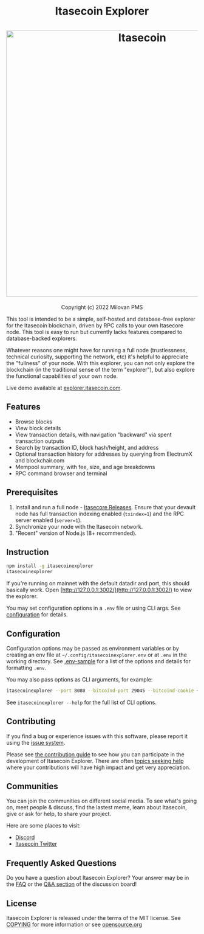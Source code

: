 <h1 align="center">
Itasecoin Explorer
<br/><br/>
<img src="https://cdn.discordapp.com/attachments/485464301516095509/942121112706359356/explorer_bandeau.png" alt="Itasecoin" width="700"/>
</h1>

<div align="center">
  
Copyright (c) 2022 Milovan PMS

</div>

This tool is intended to be a simple, self-hosted and database-free explorer for the Itasecoin blockchain, driven by RPC calls to your own Itasecore node. This tool is easy to run but currently lacks features compared to database-backed explorers.<br>

Whatever reasons one might have for running a full node (trustlessness, technical curiosity, supporting the network, etc) it's helpful to appreciate the "fullness" of your node. With this explorer, you can not only explore the blockchain (in the traditional sense of the term "explorer"), but also explore the functional capabilities of your own node.

Live demo available at [explorer.itasecoin.com](https://explorer.itasecoin.com).

## Features

- Browse blocks
- View block details
- View transaction details, with navigation "backward" via spent transaction outputs
- Search by transaction ID, block hash/height, and address
- Optional transaction history for addresses by querying from ElectrumX and blockchair.com
- Mempool summary, with fee, size, and age breakdowns
- RPC command browser and terminal

## Prerequisites

1. Install and run a full node - [Itasecore Releases](https://github.com/milopms/itasecoin/releases). Ensure that your devault node has full transaction indexing enabled (`txindex=1`) and the RPC server enabled (`server=1`).
2. Synchronize your node with the Itasecoin network.
3. "Recent" version of Node.js (8+ recommended).

## Instruction

```bash
npm install -g itasecoinexplorer
itasecoinexplorer
```

If you're running on mainnet with the default datadir and port, this should basically work.
Open [http://127.0.0.1:3002/](http://127.0.0.1:3002/) to view the explorer.

You may set configuration options in a `.env` file or using CLI args.
See [configuration](#configuration) for details.

## Configuration

Configuration options may be passed as environment variables
or by creating an env file at `~/.config/itasecoinexplorer.env`
or at `.env` in the working directory.
See [.env-sample](.env-sample) for a list of the options and details for formatting `.env`.

You may also pass options as CLI arguments, for example:

```bash
itasecoinexplorer --port 8080 --bitcoind-port 29045 --bitcoind-cookie ~/.itasecoin/regtest/.cookie
```

See `itasecoinexplorer --help` for the full list of CLI options.

## Contributing

If you find a bug or experience issues with this software, please report it
using the [issue system](https://github.com/milopms/itasecoin/issues/new?assignees=&labels=bug&template=bug_report.md&title=%5Bbug%5D+).

Please see [the contribution guide](CONTRIBUTING.md) to see how you can
participate in the development of Itasecoin Explorer. There are often
[topics seeking help](https://github.com/milopms/itasecoin/labels/help%20wanted)
where your contributions will have high impact and get very appreciation.

## Communities

You can join the communities on different social media.
To see what's going on, meet people & discuss, find the lastest meme, learn
about Itasecoin, give or ask for help, to share your project.

Here are some places to visit:

* [Discord](https://discord.gg/itasecoin)
* [Itasecoin Twitter](https://twitter.com/itasecoin)

## Frequently Asked Questions 

Do you have a question about Itasecoin Explorer? Your answer may be in the
[FAQ](doc/FAQ.md) or the
[Q&A section](https://github.com/milopms/itasecoinexplorer/discussions/categories/q-a)
of the discussion board!

## License
Itasecoin Explorer is released under the terms of the MIT license. See
[COPYING](COPYING) for more information or see
[opensource.org](https://opensource.org/licenses/MIT)